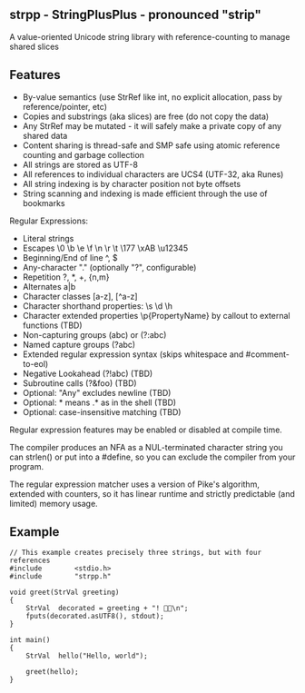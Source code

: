 ## strpp - StringPlusPlus - pronounced "strip"

A value-oriented Unicode string library with reference-counting to manage shared slices

## Features

- By-value semantics (use StrRef like int, no explicit allocation, pass by reference/pointer, etc)
- Copies and substrings (aka slices) are free (do not copy the data)
- Any StrRef may be mutated - it will safely make a private copy of any shared data
- Content sharing is thread-safe and SMP safe using atomic reference counting and garbage collection
- All strings are stored as UTF-8
- All references to individual characters are UCS4 (UTF-32, aka Runes)
- All string indexing is by character position not byte offsets
- String scanning and indexing is made efficient through the use of bookmarks

Regular Expressions:
- Literal strings
- Escapes \0 \b \e \f \n \r \t \177 \xAB \u12345
- Beginning/End of line ^, $
- Any-character "." (optionally "?", configurable)
- Repetition ?, *, +, {n,m}
- Alternates a|b
- Character classes [a-z], [^a-z]
- Character shorthand properties: \s \d \h
- Character extended properties \p{PropertyName} by callout to external functions (TBD)
- Non-capturing groups (abc) or (?:abc)
- Named capture groups (?<foo>abc)
- Extended regular expression syntax (skips whitespace and #comment-to-eol)
- Negative Lookahead (?!abc) (TBD)
- Subroutine calls (?&foo) (TBD)
- Optional: "Any" excludes newline (TBD)
- Optional: * means .* as in the shell (TBD)
- Optional: case-insensitive matching (TBD)

Regular expression features may be enabled or disabled at compile time.

The compiler produces an NFA as a NUL-terminated character string
you can strlen() or put into a #define, so you can exclude the
compiler from your program.

The regular expression matcher uses a version of Pike's algorithm, extended with counters,
so it has linear runtime and strictly predictable (and limited) memory usage.

## Example

	// This example creates precisely three strings, but with four references
	#include        <stdio.h>
	#include        "strpp.h"

	void greet(StrVal greeting)
	{
		StrVal  decorated = greeting + "! 🎉🍾\n";
		fputs(decorated.asUTF8(), stdout);
	}

	int main()
	{
		StrVal  hello("Hello, world");

		greet(hello);
	}


